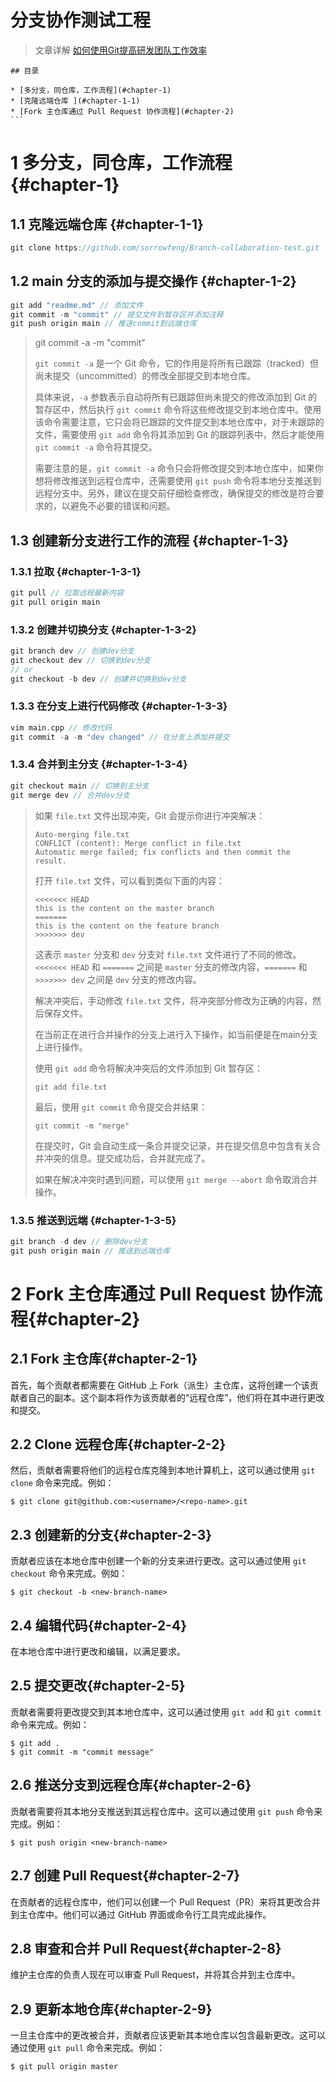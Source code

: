 # 分支协作测试工程

> 文章详解 [如何使用Git提高研发团队工作效率](https://zhuanlan.zhihu.com/p/55602151)



````
## 目录

* [多分支，同仓库，工作流程](#chapter-1)
* [克隆远端仓库 ](#chapter-1-1)
* [Fork 主仓库通过 Pull Request 协作流程](#chapter-2)
```
````



# 1 多分支，同仓库，工作流程  {#chapter-1}

## 1.1 克隆远端仓库 {#chapter-1-1}

```cpp
git clone https://github.com/sorrowfeng/Branch-collaboration-test.git
```

## 1.2 main 分支的添加与提交操作 {#chapter-1-2}

```cpp
git add "readme.md" // 添加文件
git commit -m "commit" // 提交文件到暂存区并添加注释
git push origin main // 推送commit到远端仓库
```

> git commit -a -m "commit" 
>
> `git commit -a` 是一个 Git 命令，它的作用是将所有已跟踪（tracked）但尚未提交（uncommitted）的修改全部提交到本地仓库。
>
> 具体来说，`-a` 参数表示自动将所有已跟踪但尚未提交的修改添加到 Git 的暂存区中，然后执行 `git commit` 命令将这些修改提交到本地仓库中。使用该命令需要注意，它只会将已跟踪的文件提交到本地仓库中，对于未跟踪的文件，需要使用 `git add` 命令将其添加到 Git 的跟踪列表中，然后才能使用 `git commit -a` 命令将其提交。
>
> 需要注意的是，`git commit -a` 命令只会将修改提交到本地仓库中，如果你想将修改推送到远程仓库中，还需要使用 `git push` 命令将本地分支推送到远程分支中。另外，建议在提交前仔细检查修改，确保提交的修改是符合要求的，以避免不必要的错误和问题。

## 1.3 创建新分支进行工作的流程 {#chapter-1-3}

### 1.3.1 拉取 {#chapter-1-3-1}

```cpp
git pull // 拉取远程最新内容
git pull origin main
```

### 1.3.2 创建并切换分支 {#chapter-1-3-2}

```cpp
git branch dev // 创建dev分支
git checkout dev // 切换到dev分支
// or
git checkout -b dev // 创建并切换到dev分支
```

### 1.3.3 在分支上进行代码修改 {#chapter-1-3-3}

```cpp
vim main.cpp // 修改代码
git commit -a -m "dev changed" // 在分支上添加并提交
```

### 1.3.4 合并到主分支 {#chapter-1-3-4}

``` cpp
git checkout main // 切换到主分支
git merge dev // 合并dev分支
```

> 如果 `file.txt` 文件出现冲突，Git 会提示你进行冲突解决：
>
> ```
> Auto-merging file.txt
> CONFLICT (content): Merge conflict in file.txt
> Automatic merge failed; fix conflicts and then commit the result.
> ```
>
> 打开 `file.txt` 文件，可以看到类似下面的内容：
>
> ```
> <<<<<<< HEAD
> this is the content on the master branch
> =======
> this is the content on the feature branch
> >>>>>>> dev
> ```
>
> 这表示 `master` 分支和 `dev` 分支对 `file.txt` 文件进行了不同的修改。`<<<<<<< HEAD` 和 `=======` 之间是 `master` 分支的修改内容，`=======` 和 `>>>>>>> dev` 之间是 `dev` 分支的修改内容。
>
> 解决冲突后，手动修改 `file.txt` 文件，将冲突部分修改为正确的内容，然后保存文件。
>
> 在当前正在进行合并操作的分支上进行入下操作，如当前便是在main分支上进行操作。
>
> 使用 `git add` 命令将解决冲突后的文件添加到 Git 暂存区：
>
> ```
> git add file.txt
> ```
>
> 最后，使用 `git commit` 命令提交合并结果：
>
> ```
> git commit -m "merge"
> ```
>
> 在提交时，Git 会自动生成一条合并提交记录，并在提交信息中包含有关合并冲突的信息。提交成功后，合并就完成了。
>
> 如果在解决冲突时遇到问题，可以使用 `git merge --abort` 命令取消合并操作。

### 1.3.5 推送到远端 {#chapter-1-3-5}

```cpp
git branch -d dev // 删除dev分支
git push origin main // 推送到远端仓库
```

# 2 Fork 主仓库通过 Pull Request 协作流程{#chapter-2}

## 2.1 Fork 主仓库{#chapter-2-1}

首先，每个贡献者都需要在 GitHub 上 Fork（派生）主仓库，这将创建一个该贡献者自己的副本。这个副本将作为该贡献者的“远程仓库”，他们将在其中进行更改和提交。

## 2.2 Clone 远程仓库{#chapter-2-2}

然后，贡献者需要将他们的远程仓库克隆到本地计算机上，这可以通过使用 `git clone` 命令来完成。例如：

```
$ git clone git@github.com:<username>/<repo-name>.git
```

## 2.3 创建新的分支{#chapter-2-3}

贡献者应该在本地仓库中创建一个新的分支来进行更改。这可以通过使用 `git checkout` 命令来完成。例如：

```
$ git checkout -b <new-branch-name>
```

## 2.4 编辑代码{#chapter-2-4}

在本地仓库中进行更改和编辑，以满足要求。

## 2.5 提交更改{#chapter-2-5}

贡献者需要将更改提交到其本地仓库中，这可以通过使用 `git add` 和 `git commit` 命令来完成。例如：

```
$ git add .
$ git commit -m "commit message"
```

## 2.6 推送分支到远程仓库{#chapter-2-6}

贡献者需要将其本地分支推送到其远程仓库中。这可以通过使用 `git push` 命令来完成。例如：

```
$ git push origin <new-branch-name>
```

## 2.7 创建 Pull Request{#chapter-2-7}

在贡献者的远程仓库中，他们可以创建一个 Pull Request（PR）来将其更改合并到主仓库中。他们可以通过 GitHub 界面或命令行工具完成此操作。

## 2.8 审查和合并 Pull Request{#chapter-2-8}

维护主仓库的负责人现在可以审查 Pull Request，并将其合并到主仓库中。

## 2.9 更新本地仓库{#chapter-2-9}

一旦主仓库中的更改被合并，贡献者应该更新其本地仓库以包含最新更改。这可以通过使用 `git pull` 命令来完成。例如：

```
$ git pull origin master
```



